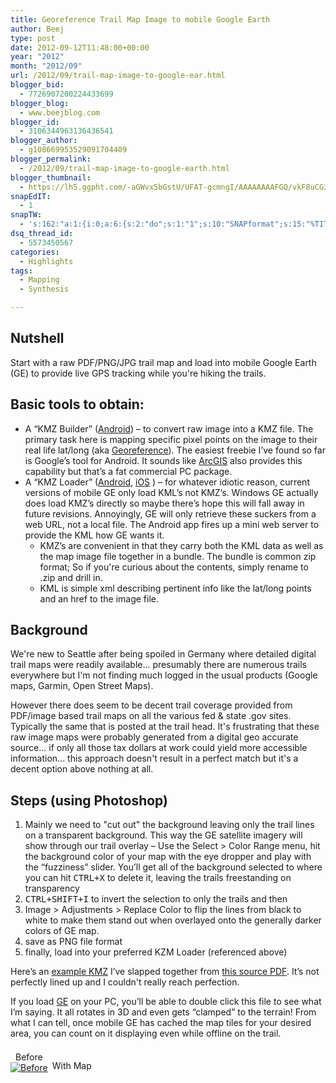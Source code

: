 ```yaml
---
title: Georeference Trail Map Image to mobile Google Earth
author: Beej
type: post
date: 2012-09-12T11:48:00+00:00
year: "2012"
month: "2012/09"
url: /2012/09/trail-map-image-to-google-ear.html
blogger_bid:
  - 7726907200224433699
blogger_blog:
  - www.beejblog.com
blogger_id:
  - 3106344963136436541
blogger_author:
  - g108669953529091704409
blogger_permalink:
  - /2012/09/trail-map-image-to-google-earth.html
blogger_thumbnail:
  - https://lh5.ggpht.com/-aGWvx5bGstU/UFAT-gcmngI/AAAAAAAAFGQ/vkF8uCG3obo/image_thumb%25255B2%25255D.png?imgmax=800
snapEdIT:
  - 1
snapTW:
  - 's:162:"a:1:{i:0;a:6:{s:2:"do";s:1:"1";s:10:"SNAPformat";s:15:"%TITLE% - %URL%";s:8:"attchImg";s:1:"1";s:9:"isAutoImg";s:1:"A";s:8:"imgToUse";s:0:"";s:4:"doTW";s:1:"1";}}";'
dsq_thread_id:
  - 5573450567
categories:
  - Highlights
tags:
  - Mapping
  - Synthesis

---
```

## Nutshell

Start with a raw PDF/PNG/JPG trail map and load into mobile Google Earth (GE) to provide live GPS tracking while you're hiking the trails.

## Basic tools to obtain:

  * A “KMZ Builder” ([Android][1]) &#8211; to convert raw image into a KMZ file. The primary task here is mapping specific pixel points on the image to their real life lat/long (aka [Georeference][2]). The easiest freebie I’ve found so far is Google’s tool for Android. It sounds like [ArcGIS][3] also provides this capability but that’s a fat commercial PC package.
  * A “KMZ Loader” ([Android][4], [iOS][5] ) – for whatever idiotic reason, current versions of mobile GE only load KML’s not KMZ’s. Windows GE actually does load KMZ’s directly so maybe there’s hope this will fall away in future revisions. Annoyingly, GE will only retrieve these suckers from a web URL, not a local file. The Android app fires up a mini web server to provide the KML how GE wants it. 
      * KMZ’s are convenient in that they carry both the KML data as well as the map image file together in a bundle. The bundle is common zip format; So if you're curious about the contents, simply rename to .zip and drill in.
      * KML is simple xml describing pertinent info like the lat/long points and an href to the image file.

## Background

We're new to Seattle after being spoiled in Germany where detailed digital trail maps were readily available... presumably there are numerous trails everywhere but I'm not finding much logged in the usual products (Google maps, Garmin, Open Street Maps).

However there does seem to be decent trail coverage provided from PDF/image based trail maps on all the various fed & state .gov sites. Typically the same that is posted at the trail head. It's frustrating that these raw image maps were probably generated from a digital geo accurate source... if only all those tax dollars at work could yield more accessible information... this approach doesn't result in a perfect match but it's a decent option above nothing at all.

## Steps (using Photoshop)

  1. Mainly we need to "cut out" the background leaving only the trail lines on a transparent background. This way the GE satellite imagery will show through our trail overlay &#8211; Use the Select > Color Range menu, hit the background color of your map with the eye dropper and play with the “fuzziness” slider. You’ll get all of the background selected to where you can hit <kbd>CTRL+X</kbd> to delete it, leaving the trails freestanding on transparency
  2. <kbd>CTRL+SHIFT+I</kbd> to invert the selection to only the trails and then 
  3. Image > Adjustments > Replace Color to flip the lines from black to white to make them stand out when overlayed onto the generally darker colors of GE map. 
  4. save as PNG file format
  5. finally, load into your preferred KZM Loader (referenced above)

Here’s an [example KMZ][6] I’ve slapped together from [this source PDF][7]. It’s not perfectly lined up and I couldn't really reach perfection.

If you load [GE][8] on your PC, you’ll be able to double click this file to see what I’m saying. It all rotates in 3D and even gets “clamped” to the terrain! From what I can tell, once mobile GE has cached the map tiles for your desired area, you can count on it displaying even while offline on the trail.

<span style="display: inline-block; margin: 0.5em 0.5em 0 0; text-align: center;">Before<br /> <a href="https://lh4.ggpht.com/-yOgqtm1YpRE/UFAT-CZ_aQI/AAAAAAAAFGI/PHCGztQlVBg/s1600-h/image%25255B6%25255D.png"><img src="https://lh5.ggpht.com/-aGWvx5bGstU/UFAT-gcmngI/AAAAAAAAFGQ/vkF8uCG3obo/image_thumb%25255B2%25255D.png?imgmax=800" alt="Before" title="image" /></a></span><span style="display: inline-block; text-align: center;">With Map<br /> <a href="https://lh6.ggpht.com/-MFr4lnqNKT0/UFAT_1lG7II/AAAAAAAAFGY/e-kJDUphsnI/s1600-h/image%25255B7%25255D.png"><img src="https://lh4.ggpht.com/-El23DmPMB2M/UFAUAZfq8eI/AAAAAAAAFGg/pTle5ETSb6M/image_thumb%25255B3%25255D.png?imgmax=800" alt="" title="image" /></a></span>

 [1]: https://play.google.com/store/apps/details?id=com.custommapsapp.android&feature=search_result#?t=W251bGwsMSwxLDEsImNvbS5jdXN0b21tYXBzYXBwLmFuZHJvaWQiXQ..
 [2]: https://en.wikipedia.org/wiki/Georeference
 [3]: https://www.esri.com/software/arcgis
 [4]: https://play.google.com/store/apps/details?id=com.appspot.wrightrocket.kmlkmz&feature=search_result#?t=W251bGwsMSwyLDEsImNvbS5hcHBzcG90LndyaWdodHJvY2tldC5rbWxrbXoiXQ..
 [5]: https://itunes.apple.com/us/app/kmz-loader/id435350230?mt=8
 [6]: https://docs.google.com/open?id=0B5htuLP66oWlUFUweVdLMl8yakk
 [7]: https://www.islandcounty.net/publicworks/Documents/Kettles%20trails%202015.pdf
 [8]: https://www.google.com/earth/download/ge/agree.html